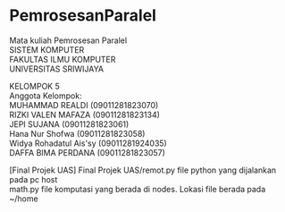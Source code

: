 # PemrosesanParalel
Mata kuliah Pemrosesan Paralel<br/>
SISTEM KOMPUTER<br/>
FAKULTAS ILMU KOMPUTER<br/>
UNIVERSITAS SRIWIJAYA<br/>

KELOMPOK 5 <br/>
Anggota Kelompok: <br/>
MUHAMMAD REALDI           (09011281823070)<br/>
RIZKI VALEN MAFAZA          (09011281823134)<br/>
JEPI SUJANA           (09011281823061)<br/>
Hana Nur Shofwa (09011281823058)<br/>
Widya Rohadatul Ais'sy (09011281924035)<br/>
DAFFA BIMA PERDANA (09011281823057)<br/>

[Final Projek UAS]
Final Projek UAS/remot.py file python yang dijalankan pada pc host <br/>
math.py file komputasi yang berada di nodes. Lokasi file berada pada ~/home
